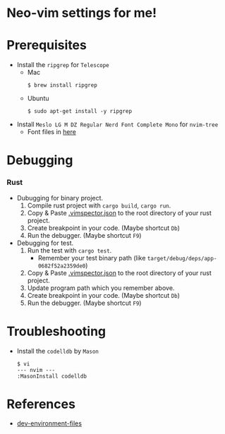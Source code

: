 # Neo-vim settings for me!

# Prerequisites
- Install the `ripgrep` for `Telescope`
  - Mac
    ```
    $ brew install ripgrep 
    ```
  - Ubuntu
    ```
    $ sudo apt-get install -y ripgrep
    ```
- Install `Meslo LG M DZ Regular Nerd Font Complete Mono` for `nvim-tree`
  - Font files in [here](./font/)

# Debugging
### Rust
- Dubugging for binary project.
  1. Compile rust project with `cargo build`, `cargo run`.
  2. Copy & Paste [.vimspector.json](./rust/.vimspector.json) to the root directory of your rust project.
  3. Create breakpoint in your code. (Maybe shortcut `Db`)
  4. Run the debugger. (Maybe shortcut `F9`)
- Debugging for test.
  1. Run the test with `cargo test`.
     - Remember your test binary path (like `target/debug/deps/app-0682f52a2359de0`)
  2. Copy & Paste [.vimspector.json](./rust/.vimspector.json) to the root directory of your rust project.
  3. Update program path which you remember above.
  4. Create breakpoint in your code. (Maybe shortcut `Db`)
  5. Run the debugger. (Maybe shortcut `F9`)

# Troubleshooting
- Install the `codelldb` by `Mason`
  ```
  $ vi
  --- nvim ---
  :MasonInstall codelldb
  ```

# References
- [dev-environment-files](https://github.com/josean-dev/dev-environment-files)
